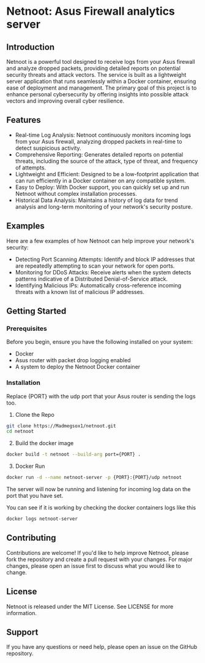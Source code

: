 # Netnoot: Asus Firewall analytics server

## Introduction
Netnoot is a powerful tool designed to receive logs from your Asus firewall and analyze dropped packets, providing detailed reports on potential security threats and attack vectors. The service is built as a lightweight server application that runs seamlessly within a Docker container, ensuring ease of deployment and management. The primary goal of this project is to enhance personal cybersecurity by offering insights into possible attack vectors and improving overall cyber resilience.

## Features

- Real-time Log Analysis: Netnoot continuously monitors incoming logs from your Asus firewall, analyzing dropped packets in real-time to detect suspicious activity.
- Comprehensive Reporting: Generates detailed reports on potential threats, including the source of the attack, type of threat, and frequency of attempts.
- Lightweight and Efficient: Designed to be a low-footprint application that can run efficiently in a Docker container on any compatible system.
- Easy to Deploy: With Docker support, you can quickly set up and run Netnoot without complex installation processes.
- Historical Data Analysis: Maintains a history of log data for trend analysis and long-term monitoring of your network's security posture.


## Examples

Here are a few examples of how Netnoot can help improve your network's security:
- Detecting Port Scanning Attempts: Identify and block IP addresses that are repeatedly attempting to scan your network for open ports.
- Monitoring for DDoS Attacks: Receive alerts when the system detects patterns indicative of a Distributed Denial-of-Service attack.
- Identifying Malicious IPs: Automatically cross-reference incoming threats with a known list of malicious IP addresses.


## Getting Started

### Prerequisites

Before you begin, ensure you have the following installed on your system:
  - Docker
  - Asus router with packet drop logging enabled
  - A system to deploy the Netnoot Docker container

### Installation

Replace {PORT} with the udp port that your Asus router is sending the logs too.

1. Clone the Repo
```zsh
git clone https://Madmegsox1/netnoot.git
cd netnoot
```
2. Build the docker image
```zsh
docker build -t netnoot --build-arg port={PORT} .
```
3. Docker Run
```zsh
docker run -d --name netnoot-server -p {PORT}:{PORT}/udp netnoot
```
The server will now be running and listening for incoming log data on the port that you have set.

You can see if it is working by checking the docker containers logs like this
```zsh
docker logs netnoot-server
```

## Contributing
Contributions are welcome! If you'd like to help improve Netnoot, please fork the repository and create a pull request with your changes. For major changes, please open an issue first to discuss what you would like to change.

## License
Netnoot is released under the MIT License. See LICENSE for more information.

## Support
If you have any questions or need help, please open an issue on the GitHub repository.
